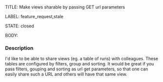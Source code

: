 TITLE:
Make views sharable by passing GET url parameters

LABEL:
feature_request,stale

STATE:
closed

BODY:
### Description

I'd like to be able to share views (eg. a table of runs) with colleagues. These tables are configured by filters, group and sorting. It would be great if you pass filters, gouping and sorting as url get parameters, so that one can easily share such a URL and others will have that same view. 


